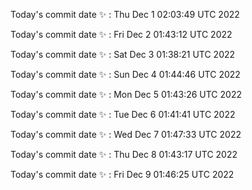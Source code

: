 Today's commit date ✨ : Thu Dec 1 02:03:49 UTC 2022 

Today's commit date ✨ : Fri Dec 2 01:43:12 UTC 2022 

Today's commit date ✨ : Sat Dec 3 01:38:21 UTC 2022 

Today's commit date ✨ : Sun Dec 4 01:44:46 UTC 2022 

Today's commit date ✨ : Mon Dec 5 01:43:26 UTC 2022 

Today's commit date ✨ : Tue Dec 6 01:41:41 UTC 2022 

Today's commit date ✨ : Wed Dec 7 01:47:33 UTC 2022 

Today's commit date ✨ : Thu Dec 8 01:43:17 UTC 2022 

Today's commit date ✨ : Fri Dec 9 01:46:25 UTC 2022 

